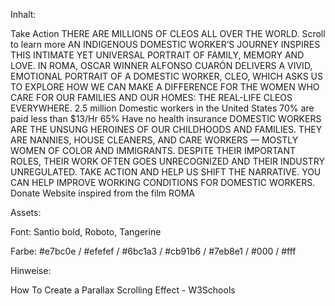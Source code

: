 Inhalt:

Take Action
THERE ARE MILLIONS OF CLEOS ALL OVER  THE WORLD.
Scroll to learn more
AN INDIGENOUS DOMESTIC WORKER’S JOURNEY INSPIRES THIS INTIMATE YET UNIVERSAL PORTRAIT OF FAMILY, MEMORY AND LOVE. IN ROMA, OSCAR WINNER ALFONSO CUARÓN DELIVERS A VIVID, EMOTIONAL PORTRAIT OF A DOMESTIC WORKER, CLEO, WHICH ASKS US TO EXPLORE HOW WE CAN MAKE A DIFFERENCE FOR THE WOMEN WHO CARE FOR OUR FAMILIES AND OUR HOMES: THE REAL-LIFE CLEOS EVERYWHERE.
2.5 million Domestic workers in the United States
70% are paid less than $13/Hr
65% Have no health insurance
DOMESTIC WORKERS ARE THE UNSUNG HEROINES OF OUR CHILDHOODS AND FAMILIES. THEY ARE NANNIES, HOUSE CLEANERS, AND CARE WORKERS — MOSTLY WOMEN OF COLOR AND IMMIGRANTS. DESPITE THEIR IMPORTANT ROLES, THEIR WORK OFTEN GOES UNRECOGNIZED AND THEIR INDUSTRY UNREGULATED. TAKE ACTION AND HELP US SHIFT THE NARRATIVE.
YOU CAN HELP IMPROVE WORKING CONDITIONS FOR DOMESTIC WORKERS.
Donate
Website inspired from the film ROMA


Assets:

Font: Santio bold, Roboto, Tangerine


Farbe: #e7bc0e  / #efefef / #6bc1a3 / #cb91b6 / #7eb8e1 / #000 / #fff



Hinweise:

How To Create a Parallax Scrolling Effect - W3Schools






